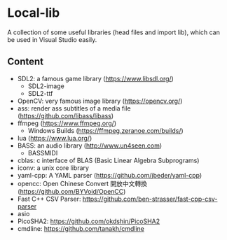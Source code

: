 # Local-lib

A collection of some useful libraries (head files and import lib), which can be used in Visual Studio easily.

## Content

- SDL2: a famous game library (<https://www.libsdl.org/>)
  - SDL2-image
  - SDL2-ttf
- OpenCV: very famous image library (<https://opencv.org/>)
- ass: render ass subtitles of a media file (<https://github.com/libass/libass>)
- ffmpeg (<https://www.ffmpeg.org/>)
  - Windows Builds (<https://ffmpeg.zeranoe.com/builds/>)
- lua (<https://www.lua.org/>)
- BASS: an audio library (<http://www.un4seen.com>)
  - BASSMIDI
- cblas: c interface of BLAS (Basic Linear Algebra Subprograms)
- iconv: a unix core library
- yaml-cpp: A YAML parser (<https://github.com/jbeder/yaml-cpp>)
- opencc: Open Chinese Convert 開放中文轉換 (<https://github.com/BYVoid/OpenCC>)
- Fast C++ CSV Parser: <https://github.com/ben-strasser/fast-cpp-csv-parser>
- asio
- PicoSHA2: <https://github.com/okdshin/PicoSHA2>
- cmdline: <https://github.com/tanakh/cmdline>
